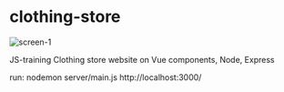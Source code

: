 # clothing-store
![screen-1](https://user-images.githubusercontent.com/48284147/162563990-ab1eb7f5-abc9-489f-98d5-6086b0bf2028.jpg)

JS-training Clothing store website on Vue components, Node, Express

run:
nodemon server/main.js
http://localhost:3000/
